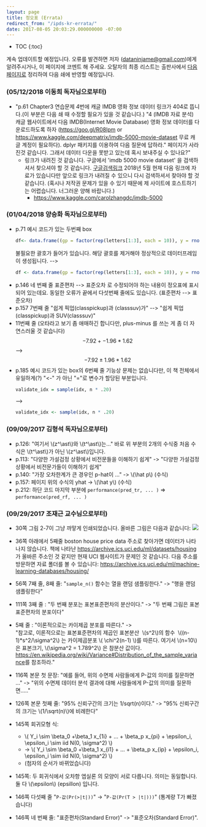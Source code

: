 ```yaml
---
layout: page
title: 정오표 (Errata)
redirect_from: "/ipds-kr-errata/"
date: 2017-08-05 20:03:29.000000000 -07:00
---
```

- TOC
{:toc}

계속 업데이트할 예정입니다. 오류를 발견하면 저자 (dataninjame@gmail.com)에게 알려주시거나, 이 페이지에 코멘트 해 주세요. 오탈자의 최종 리스트는 출판사에서 <a href="http://jpub.tistory.com/726">다음 페이지로</a> 정리하여 다음 쇄에 반영할 예정입니다.


### (05/12/2018 이동희 독자님으로부터)
- "p.61 Chapter3 연습문제 4번에 캐글 IMDB 영화 정보 데이터 링크가 404로 뜹니다.(이 부분은 다음 쇄 때 수정할 필요가 있을 것 같습니다.)
    "4 (IMDB 자료 분석)
    캐글 웹사이트에서 다음 IMDB(Internet Movie Database) 영화 정보 데이터를 다운로드하도록 하자
    (<https://goo.gl/R08lpm> or <https://www.kaggle.com/deepmatrix/imdb-5000-movie-dataset> 무료 캐글 계정이 필요하다). 
    dplyr 패키지를 이용하여 다음 질문에 답하라." 
    페이지가 사라진것 같습니다. 그래서 데이터 다운을 못받고 있는데 혹시 보내주실 수 있나요?"
    - 링크가 내려진 것 같습니다. 구글에서 'imdb 5000 movie dataset' 을 검색하셔서 찾으셔야 할 것 같습니다.
        [구글검색링크](https://www.google.com/search?q=imdb+5000+movie+dataset&oq=imdb+5000+movie+dataset&aqs=chrome..69i57j69i60l2j69i64.11014j0j1&sourceid=chrome&ie=UTF-8)
        2018년 5월 현재 다음 링크에 자료가 있습니다만 앞으로 링크가 내려질 수 있으니 다시 검색하셔서 찾아야 할 것 같습니다.
        (혹시나 저작권 문제가 있을 수 있기 때문에 제 사이트에 호스트하기는 어렵습니다. 너그러운 양해 바랍니다.)
        - <https://www.kaggle.com/carolzhangdc/imdb-5000>




### (01/04/2018 양승화 독자님으로부터)
- p.71   예시 코드가 있는 두번째 box
    ```r
    df<- data.frame((gp = factor(rep(letters[1:3], each = 10)), y = rnorm(30)))
    ```
    불필요한 괄호가 들어가 있습니다.
    해당 괄호를 제거해야 정상적으로 데이터프레임이 생성됩니다.
    -->
    ```r
    df <- data.frame(gp = factor(rep(letters[1:3], each = 10)), y = rnorm(30))
    ```
- p.146
    네 번째 줄 표준편차 --> 표준오차 로 수정되어야 하는 내용이 정오표에 표시되어 있는데요.
    동일한 오류가 끝에서 다섯번째 줄에도 있습니다.  (표준편차 --> 표준오차)
- p.157
    7번째 줄
    "쉽게 픽업(classpickup)과 (classsuv)가"  --> "쉽게 픽업(classpickup)과 SUV(classsuv)"
- 11번째 줄 (오타라고 보기 좀 애매하긴 합니다만, plus-minus 를 쓰는 게 좀 더 자연스러울 것 같습니다)
    $$- 7.92 + - 1.96 * 1.62$$
    -->
    $$- 7.92 \pm 1.96 * 1.62$$
- p.185 
    예시 코드가 있는 box의 6번째 줄
    기능상 문제는 없습니다만, 이 책 전체에서 유일하게(?) "<-" 가 아닌 "="로 변수가 할당된 부분입니다.
    ```r
    validate_idx = sample(idx, n * .20)
    ```
    --> 
    ```r
    validate_idx <- sample(idx, n * .20)
    ```


### (09/09/2017 김형석 독자님으로부터)
- p.126: "여기서 \\(z^\ast\\)와 \\(t^\ast\\)는..." 
    바로 위 부분의 2개의 수식중 처음 수식은 \\(t^\ast\\)가 아닌 \\(z^\ast\\)입니다.
- p.113: "다양한 가설검정 상황에서 비전문들을 이해하기 쉽게" ->  "다양한 가설검정 상황에서 비전문가들이 이해하기 쉽게"
- p.140: "가장 오차한계가 큰 경우인 p-hat이 ..." ->  \\(\hat p\\) (수식)
- p.157: 페이지 위의 수식의 yhat ->  \\(\hat y\\) (수식)
- p.212: 하단 코드 마지막 부분에 
    `performance(pred_tr, ... )` => `performance(pred_rf, ... )`

### (09/29/2017 조재근 교수님으로부터)
- 30쪽 그림 2-7이 그냥 까맣게 인쇄되었습니다. 올바른 그림은 다음과 같습니다:
    <img src="{{ site.baseurl }}/assets/2-7.png" />
- 36쪽 아래에서 5째줄 boston house price data 주소로 찾아가면 데이터가 나타나지 않습니다.
    책에 나타난 <https://archive.ics.uci.edu/ml/datasets/housing>가 올바른 주소인 것 같지만 
    현재 UCI 웹사이트가 문제인 것 같습니다. 다음 주소를 방문하면 자료 폴더를 볼 수 있습니다: 
    <https://archive.ics.uci.edu/ml/machine-learning-databases/housing/>

- 56쪽 7째 줄, 8째 줄: "`sample_n()` 함수는 열을 랜덤 샘플링한다." ->  "행을 랜덤 샘플링한다"

- 111쪽 3째 줄 : "두 번째 분포는 표본표준편차의 분산이다." ->  "두 번째 그림은 표본표준편차의 분포이다"

- 5째 줄 : "이론적으로는 카이제곱 분포를 따른다." ->  
    "참고로, 이론적으로는 표본표준편차의 제곱인 표본분산 
    \\(s^2\\)의 함수  \\((n-1)*s^2/\sigma^2\\) 는 카이제곱분포 
    \\( \chi^2(n-1) \\)를 따른다. 여기서 \\(n=10\\)은 표본크기, 
    \\(\sigma^2 = 1.789^2\\) 은 참분산 값이다. 
    <https://en.wikipedia.org/wiki/Variance#Distribution_of_the_sample_variance>를 참조하라."

- 116쪽 본문 첫 문장: "예를 들어, 위의 수면제 사람들에게 P-값의 의미를 질문하면 ..." ->  "위의 수면제 데이터 분석 결과에 대해 사람들에게 P-값의 의미를 질문하면....."

- 126쪽 본문 첫째 줄: "95% 신뢰구간의 크기는 1/sqrt(n)이다." ->  "95% 신뢰구간의 크기는 \\(1/\sqrt(n)\\)에 비례한다"

- 145쪽 회귀모형 식: 
    - \\( Y_i \sim \beta_0 +\beta_1 x_{1i} + ... + \beta_p x_{pi} + \epsilon_i, \epsilon_i \sim iid N(0, \sigma^2) \\)
    - -> \\( Y_i \sim \beta_0 +\beta_1 x_{i1} + ... + \beta_p x_{ip} + \epsilon_i, \epsilon_i \sim iid N(0, \sigma^2) \\)
    - (첨자의 순서가 바뀌었습니다)

- 145쪽: 두 회귀식에서 오차항 엡실론 의 모양이 서로 다릅니다. 의미는 동일합니다. 둘 다 \\(\epsilon\\) (epsillon) 입니다.

- 146쪽 다섯째 줄 "`P-값(Pr(>|t|))`" 
    -> "`P-값(Pr(T > |t|)))`" (통계량 T가 빠졌습니다)

- 146쪽 네 번째 줄: "표준편차(Standard Error)" -> "표준오차(Standard Error)".

